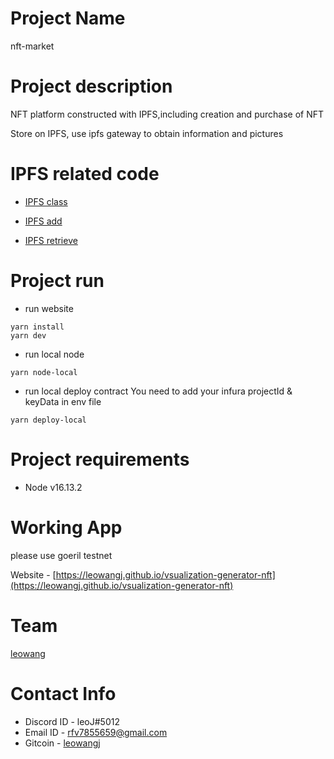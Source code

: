 # Project Name

nft-market

# Project description

NFT platform constructed with IPFS,including creation and purchase of NFT

Store on IPFS, use ipfs gateway to obtain information and pictures

# IPFS related code

- [IPFS class](https://github.com/LeoWangJ/nft-market/blob/main/pages/api/ipfs.js)

- [IPFS add](https://github.com/LeoWangJ/nft-market/blob/main/pages/mint-item.js#L41)

- [IPFS retrieve](https://github.com/LeoWangJ/nft-market/blob/main/pages/index.js#L28)

# Project run

- run website

```
yarn install
yarn dev
```

- run local node

```
yarn node-local
```

- run local deploy contract
  You need to add your infura projectId & keyData in env file

```
yarn deploy-local
```

# Project requirements

- Node v16.13.2

# Working App

please use goeril testnet

Website - [https://leowangj.github.io/vsualization-generator-nft](https://leowangj.github.io/vsualization-generator-nft)

# Team

[leowang](https://github.com/LeoWangJ)

# Contact Info

- Discord ID - leoJ#5012
- Email ID - [rfv7855659@gmail.com](mailto:rfv7855659@gmail.com)
- Gitcoin - [leowangj](https://gitcoin.co/leowangj)
